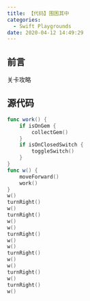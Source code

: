 ```yaml
---
title: 【代码】围困其中
categories:
  - Swift Playgrounds
date: 2020-04-12 14:49:29
---
```


## 前言

关卡攻略

<!-- more -->

## 源代码

``` swift
func work() {
    if isOnGem {
        collectGem()
    }
    if isOnClosedSwitch {
        toggleSwitch()
    }
}
func w() {
    moveForward()
    work()
}
w()
turnRight()
w()
turnRight()
w()
w()
turnRight()
w()
w()
turnRight()
w()
w()
turnRight()
w()
turnRight()
w()
```

